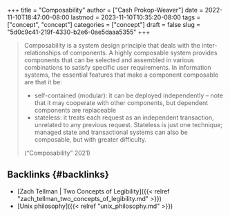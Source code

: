 +++
title = "Composability"
author = ["Cash Prokop-Weaver"]
date = 2022-11-10T18:47:00-08:00
lastmod = 2023-11-10T10:35:20-08:00
tags = ["concept", "concept"]
categories = ["concept"]
draft = false
slug = "5d0c9c41-219f-4330-b2e6-0ae5daaa5355"
+++

> Composability is a system design principle that deals with the inter-relationships of components. A highly composable system provides components that can be selected and assembled in various combinations to satisfy specific user requirements. In information systems, the essential features that make a component composable are that it be:
>
> -   self-contained (modular): it can be deployed independently – note that it may cooperate with other components, but dependent components are replaceable
> -   stateless: it treats each request as an independent transaction, unrelated to any previous request. Stateless is just one technique; managed state and transactional systems can also be composable, but with greater difficulty.
>
> (“Composability” 2021)


## Backlinks {#backlinks}

-   [Zach Tellman | Two Concepts of Legibility]({{< relref "zach_tellman_two_concepts_of_legibility.md" >}})
-   [Unix philosophy]({{< relref "unix_philosophy.md" >}})
